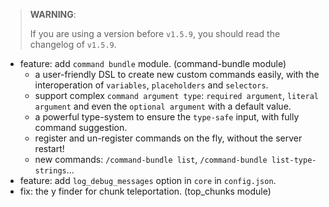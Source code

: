> **WARNING**:
> 
> If you are using a version before `v1.5.9`, you should read the changelog of `v1.5.9`.


- feature: add `command bundle` module. (command-bundle module)
  - a user-friendly DSL to create new custom commands easily, with the interoperation of `variables`, `placeholders` and `selectors`.
  - support complex `command argument type`: `required argument`, `literal argument` and even the `optional argument` with a default value. 
  - a powerful type-system to ensure the `type-safe` input, with fully command suggestion.
  - register and un-register commands on the fly, without the server restart!
  - new commands: `/command-bundle list`, `/command-bundle list-type-strings`...
- feature: add `log_debug_messages` option in `core` in `config.json`.
- fix: the y finder for chunk teleportation. (top_chunks module)
